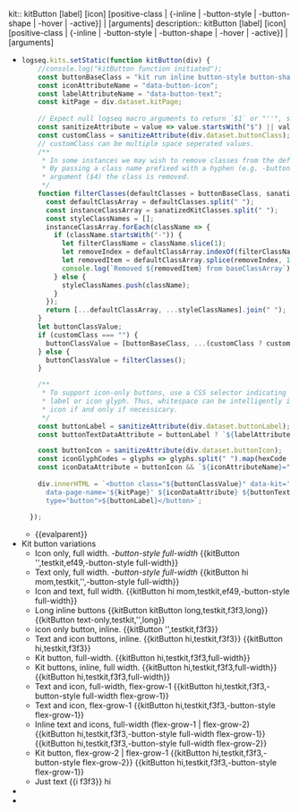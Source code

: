 kit:: kitButton [label] <kit-name> [icon] [positive-class | {-inline | -button-style | -button-shape | -hover | -active}] | [arguments]
description:: kitButton [label] <kit-name> [icon] [positive-class | {-inline | -button-style | -button-shape | -hover | -active}] | [arguments]

- ```javascript
  logseq.kits.setStatic(function kitButton(div) {
      //console.log("kitButton function initiated");
      const buttonBaseClass = "kit run inline button-style button-shape hover active";
      const iconAttributeName = "data-button-icon";
      const labelAttributeName = "data-button-text";
      const kitPage = div.dataset.kitPage;
      
      // Expect null logseq macro arguments to return `$1` or "''", so filter to an empty string
      const sanitizeAttribute = value => value.startsWith("$") || value === "''" ? "" : value;
      const customClass = sanitizeAttribute(div.dataset.buttonClass);
      // customClass can be multiple space seperated values.
      /**
       * In some instances we may wish to remove classes from the default list of values.
       * By passing a class name prefixed with a hyphen (e.g. -button-style) to the class
       * argument ($4) the class is removed.
       */
      function filterClasses(defaultClasses = buttonBaseClass, sanatizedKitClasses = customClass) {
        const defaultClassArray = defaultClasses.split(" ");
        const instanceClassArray = sanatizedKitClasses.split(" ");
        const styleClassNames = [];
        instanceClassArray.forEach(className => {
          if (className.startsWith("-")) {
            let filterClassName = className.slice(1);
            let removeIndex = defaultClassArray.indexOf(filterClassName);
            let removedItem = defaultClassArray.splice(removeIndex, 1);
            console.log(`Removed ${removedItem} from baseClassArray`);
          } else {
            styleClassNames.push(className);
          }
        });
        return [...defaultClassArray, ...styleClassNames].join(" ");
      }
      let buttonClassValue;
      if (customClass === "") {
        buttonClassValue = [buttonBaseClass, ...(customClass ? customClass.split(" ") : [])].join(" ");
      } else {
        buttonClassValue = filterClasses();
      }
  
      /**
       * To support icon-only buttons, use a CSS selector indicating the presence of a text
       * label or icon glyph. Thus, whitespace can be intelligently included to pad text and 
       * icon if and only if necessicary.
       */
      const buttonLabel = sanitizeAttribute(div.dataset.buttonLabel);
      const buttonTextDataAttribute = buttonLabel ? `${labelAttributeName}="true"` : "";
  
      const buttonIcon = sanitizeAttribute(div.dataset.buttonIcon);
      const iconGlyphCodes = glyphs => glyphs.split(" ").map(hexCode => `&#x${hexCode};`).join(" ");
      const iconDataAttribute = buttonIcon && `${iconAttributeName}="${iconGlyphCodes(buttonIcon)}"`;
      
      div.innerHTML = `<button class="${buttonClassValue}" data-kit='runpage' data-kit-macro="kitButton"
        data-page-name='${kitPage}' ${iconDataAttribute} ${buttonTextDataAttribute}
        type="button">${buttonLabel}</button>`;
      
    });
  ```
	- {{evalparent}}
- Kit button variations
	- Icon only, full width.
	  *-button-style full-width*
	  {{kitButton '',testkit,ef49,-button-style full-width}}
	- Text only, full width.
	  *-button-style full-width*
	  {{kitButton hi mom,testkit,'',-button-style full-width}}
	- Icon and text, full width.
	  {{kitButton hi mom,testkit,ef49,-button-style full-width}}
	- Long inline buttons
	  {{kitButton kitButton long,testkit,f3f3,long}} {{kitButton text-only,testkit,'',long}}
	- icon only button, inline. 
	  {{kitButton '',testkit,f3f3}}
	- Text and icon buttons, inline.
	  {{kitButton hi,testkit,f3f3}} {{kitButton hi,testkit,f3f3}}
	- Kit button, full-width.
	  {{kitButton hi,testkit,f3f3,full-width}}
	- Kit buttons, inline, full width.
	  {{kitButton hi,testkit,f3f3,full-width}} {{kitButton hi,testkit,f3f3,full-width}}
	- Text and icon, full-width, flex-grow-1
	  {{kitButton hi,testkit,f3f3,-button-style full-width flex-grow-1}}
	- Text and icon, flex-grow-1
	  {{kitButton hi,testkit,f3f3,-button-style flex-grow-1}}
	- Inline text and icons, full-width (flex-grow-1 | flex-grow-2)
	  {{kitButton hi,testkit,f3f3,-button-style full-width flex-grow-1}} {{kitButton hi,testkit,f3f3,-button-style full-width flex-grow-2}}
	- Kit button, flex-grow-2 | flex-grow-1
	  {{kitButton hi,testkit,f3f3,-button-style flex-grow-2}} {{kitButton hi,testkit,f3f3,-button-style flex-grow-1}}
	- Just text
	  {{i f3f3}} hi
-
-